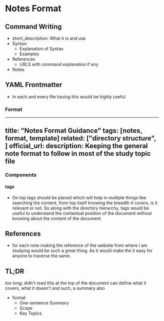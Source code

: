 # Notes Format

## Command Writing

- short_description: What it is and use
- Syntax: 
  - Explanation of Syntax
  - Examples
- References
  - URLS with command explanation if any
- Notes

## YAML Frontmatter

- In each and every file having this would be highly useful

### Format

---
title: "Notes Format Guidance"
tags: [notes, format, template]
related: ["directory structure", ]
official_url: 
description: Keeping the general note format to follow in most of the study topic file
---

### Components

#### tags

- On top tags should be placed which will help in multiple things like searching the content, from top itself knowing the breadth it covers, is it relevant or not. So along with the directory hierarchy, tags would be useful to understand the contextual position of the document without knowing about the content of the document.

## References

- for each note making the reference of the website from where I am studying would be such a great thing. As it would make the it easy for anyone to traverse the same. 

## TL;DR

too long; didn't read this at the top of the document can define what it covers, what it doesn't and such, a summary also

- format
  - One-sentence Summary
  - Scope
  - Key Topics
